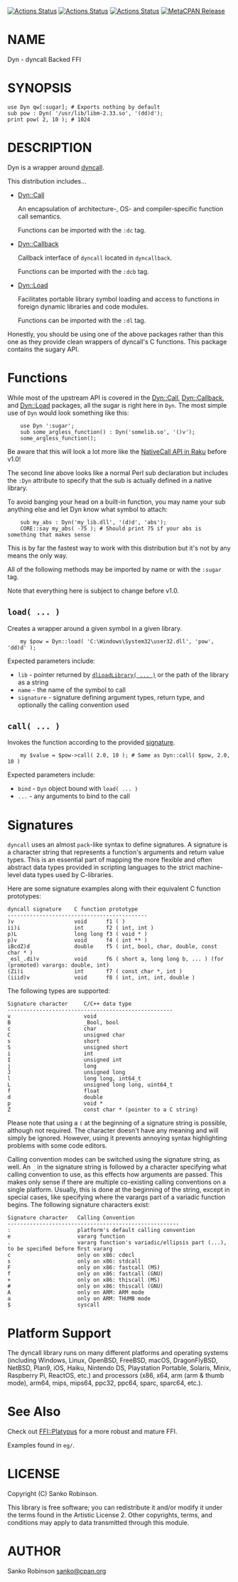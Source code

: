 [![Actions Status](https://github.com/sanko/Dyn.pm/actions/workflows/linux.yaml/badge.svg)](https://github.com/sanko/Dyn.pm/actions) [![Actions Status](https://github.com/sanko/Dyn.pm/actions/workflows/windows.yaml/badge.svg)](https://github.com/sanko/Dyn.pm/actions) [![Actions Status](https://github.com/sanko/Dyn.pm/actions/workflows/osx.yaml/badge.svg)](https://github.com/sanko/Dyn.pm/actions) [![MetaCPAN Release](https://badge.fury.io/pl/Dyn.svg)](https://metacpan.org/release/Dyn)
# NAME

Dyn - dyncall Backed FFI

# SYNOPSIS

    use Dyn qw[:sugar]; # Exports nothing by default
    sub pow : Dyn( '/usr/lib/libm-2.33.so', '(dd)d');
    print pow( 2, 10 ); # 1024

# DESCRIPTION

Dyn is a wrapper around [dyncall](https://dyncall.org/).

This distribution includes...

- [Dyn::Call](https://metacpan.org/pod/Dyn%3A%3ACall)

    An encapsulation of architecture-, OS- and compiler-specific function call
    semantics.

    Functions can be imported with the `:dc` tag.

- [Dyn::Callback](https://metacpan.org/pod/Dyn%3A%3ACallback)

    Callback interface of `dyncall` located in `dyncallback`.

    Functions can be imported with the `:dcb` tag.

- [Dyn::Load](https://metacpan.org/pod/Dyn%3A%3ALoad)

    Facilitates portable library symbol loading and access to functions in foreign
    dynamic libraries and code modules.

    Functions can be imported with the `:dl` tag.

Honestly, you should be using one of the above packages rather than this one as
they provide clean wrappers of dyncall's C functions. This package contains the
sugary API.

# Functions

While most of the upstream API is covered in the [Dyn::Call](https://metacpan.org/pod/Dyn%3A%3ACall),
[Dyn::Callback](https://metacpan.org/pod/Dyn%3A%3ACallback), and [Dyn::Load](https://metacpan.org/pod/Dyn%3A%3ALoad) packages, all the sugar is right here in
`Dyn`. The most simple use of `Dyn` would look something like this:

        use Dyn ':sugar';
        sub some_argless_function() : Dyn('somelib.so', '()v');
        some_argless_function();

Be aware that this will look a lot more like the [NativeCall API in
Raku](https://docs.raku.org/language/nativecall) before v1.0!

The second line above looks like a normal Perl sub declaration but includes the
`:Dyn` attribute to specify that the sub is actually defined in a native
library.

To avoid banging your head on a built-in function, you may name your sub
anything else and let Dyn know what symbol to attach:

        sub my_abs : Dyn('my_lib.dll', '(d)d', 'abs');
        CORE::say my_abs( -75 ); # Should print 75 if your abs is something that makes sense

This is by far the fastest way to work with this distribution but it's not by
any means the only way.

All of the following methods may be imported by name or with the `:sugar` tag.

Note that everything here is subject to change before v1.0.

## `load( ... )`

Creates a wrapper around a given symbol in a given library.

        my $pow = Dyn::load( 'C:\Windows\System32\user32.dll', 'pow', 'dd)d' );

Expected parameters include:

- `lib` - pointer returned by [`dlLoadLibrary( ... )`](https://metacpan.org/pod/Dyn%3A%3ALoad#dlLoadLibrary) or the path of the library as a string
- `name` - the name of the symbol to call
- `signature` - signature defining argument types, return type, and optionally the calling convention used

## `call( ... )`

Invokes the function according to the provided [signature](#signatures).

        my $value = $pow->call( 2.0, 10 ); # Same as Dyn::call( $pow, 2.0, 10 )

Expected parameters include:

- `bind` - `Dyn` object bound with `load( ... )`
- `...` - any arguments to bind to the call

# Signatures

`dyncall` uses an almost `pack`-like syntax to define signatures. A signature
is a character string that represents a function's arguments and return value
types. This is an essential part of mapping the more flexible and often
abstract data types provided in scripting languages to the strict machine-level
data types used by C-libraries.

Here are some signature examples along with their equivalent C function
prototypes:

    dyncall signature    C function prototype
    --------------------------------------------
    )v                   void      f1 ( )
    ii)i                 int       f2 ( int, int )
    p)L                  long long f3 ( void * )
    p)v                  void      f4 ( int ** )
    iBcdZ)d              double    f5 ( int, bool, char, double, const char * )
    _esl_.di)v           void      f6 ( short a, long long b, ... ) (for (promoted) varargs: double, int)
    (Zi)i                int       f7 ( const char *, int )
    (iiid)v              void      f8 ( int, int, int, double )

The following types are supported:

    Signature character     C/C++ data type
    ----------------------------------------------------
    v                       void
    B                       _Bool, bool
    c                       char
    C                       unsigned char
    s                       short
    S                       unsigned short
    i                       int
    I                       unsigned int
    j                       long
    J                       unsigned long
    l                       long long, int64_t
    L                       unsigned long long, uint64_t
    f                       float
    d                       double
    p                       void *
    Z                       const char * (pointer to a C string)

Please note that using a `(` at the beginning of a signature string is
possible, although not required. The character doesn't have any meaning and
will simply be ignored. However, using it prevents annoying syntax highlighting
problems with some code editors.

Calling convention modes can be switched using the signature string, as well.
An `_` in the signature string is followed by a character specifying what
calling convention to use, as this effects how arguments are passed. This makes
only sense if there are multiple co-existing calling conventions on a single
platform. Usually, this is done at the beginning of the string, except in
special cases, like specifying where the varargs part of a variadic function
begins. The following signature characters exist:

    Signature character   Calling Convention
    ------------------------------------------------------
    :                     platform's default calling convention
    e                     vararg function
    .                     vararg function's variadic/ellipsis part (...), to be speciﬁed before ﬁrst vararg
    c                     only on x86: cdecl
    s                     only on x86: stdcall
    F                     only on x86: fastcall (MS)
    f                     only on x86: fastcall (GNU)
    +                     only on x86: thiscall (MS)
    #                     only on x86: thiscall (GNU)
    A                     only on ARM: ARM mode
    a                     only on ARM: THUMB mode
    $                     syscall

# Platform Support

The dyncall library runs on many different platforms and operating systems
(including Windows, Linux, OpenBSD, FreeBSD, macOS, DragonFlyBSD, NetBSD,
Plan9, iOS, Haiku, Nintendo DS, Playstation Portable, Solaris, Minix, Raspberry
Pi, ReactOS, etc.) and processors (x86, x64, arm (arm & thumb mode), arm64,
mips, mips64, ppc32, ppc64, sparc, sparc64, etc.).

# See Also

Check out [FFI::Platypus](https://metacpan.org/pod/FFI%3A%3APlatypus) for a more robust and mature FFI.

Examples found in `eg/`.

# LICENSE

Copyright (C) Sanko Robinson.

This library is free software; you can redistribute it and/or modify it under
the terms found in the Artistic License 2. Other copyrights, terms, and
conditions may apply to data transmitted through this module.

# AUTHOR

Sanko Robinson <sanko@cpan.org>
